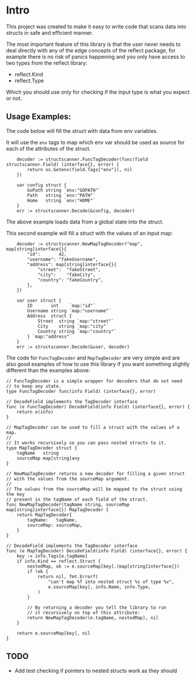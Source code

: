 # Intro

This project was created to make it easy to write code that
scans data into structs in safe and efficient manner.

The most important feature of this library is that the user
never needs to deal directly with any of the edge concepts of
the reflect package, for example there is no risk of panics happening
and you only have access to two types from the reflect library:

- reflect.Kind
- reflect.Type

Which you should use only for checking if the input type is what you expect or not.

## Usage Examples:

The code below will fill the struct with data from env variables.

It will use the `env` tags to map which env var should be used
as source for each of the attributes of the struct.

```golang
	decoder := structscanner.FuncTagDecoder(func(field structscanner.Field) (interface{}, error) {
		return os.Getenv(field.Tags["env"]), nil
	})

	var config struct {
		GoPath string `env:"GOPATH"`
		Path   string `env:"PATH"`
		Home   string `env:"HOME"`
	}
	err := structscanner.Decode(&config, decoder)
```

The above example loads data from a global state into the struct.

This second example will fill a struct with the values of an input map:

```golang
	decoder := structscanner.NewMapTagDecoder("map", map[string]interface{}{
		"id":       42,
		"username": "fakeUsername",
		"address": map[string]interface{}{
			"street":  "fakeStreet",
			"city":    "fakeCity",
			"country": "fakeCountry",
		},
	})

	var user struct {
		ID       int    `map:"id"`
		Username string `map:"username"`
		Address  struct {
			Street  string `map:"street"`
			City    string `map:"city"`
			Country string `map:"country"`
		} `map:"address"`
	}
	err := structscanner.Decode(&user, decoder)
```

The code for `FuncTagDecoder` and `MapTagDecoder` are very simple and are also good examples
of how to use this library if you want something slightly different than the examples above:

```golang
// FuncTagDecoder is a simple wrapper for decoders that do not need
// to keep any state.
type FuncTagDecoder func(info Field) (interface{}, error)

// DecodeField implements the TagDecoder interface
func (e FuncTagDecoder) DecodeField(info Field) (interface{}, error) {
	return e(info)
}

// MapTagDecoder can be used to fill a struct with the values of a map.
//
// It works recursively so you can pass nested structs to it.
type MapTagDecoder struct {
	tagName   string
	sourceMap map[string]any
}

// NewMapTagDecoder returns a new decoder for filling a given struct
// with the values from the sourceMap argument.
//
// The values from the sourceMap will be mapped to the struct using the key
// present in the tagName of each field of the struct.
func NewMapTagDecoder(tagName string, sourceMap map[string]interface{}) MapTagDecoder {
	return MapTagDecoder{
		tagName:   tagName,
		sourceMap: sourceMap,
	}
}

// DecodeField implements the TagDecoder interface
func (e MapTagDecoder) DecodeField(info Field) (interface{}, error) {
	key := info.Tags[e.tagName]
	if info.Kind == reflect.Struct {
		nestedMap, ok := e.sourceMap[key].(map[string]interface{})
		if !ok {
			return nil, fmt.Errorf(
				"can't map %T into nested struct %s of type %v",
				e.sourceMap[key], info.Name, info.Type,
			)
		}

		// By returning a decoder you tell the library to run
		// it recursively on top of this attribute:
		return NewMapTagDecoder(e.tagName, nestedMap), nil
	}

	return e.sourceMap[key], nil
}
```

## TODO

- Add test checking if pointers to nested structs work as they should
